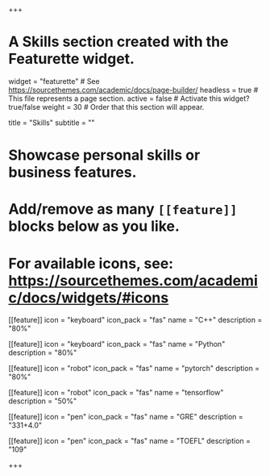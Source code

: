 +++
# A Skills section created with the Featurette widget.
widget = "featurette"  # See https://sourcethemes.com/academic/docs/page-builder/
headless = true  # This file represents a page section.
active = false  # Activate this widget? true/false
weight = 30  # Order that this section will appear.

title = "Skills"
subtitle = ""

# Showcase personal skills or business features.
# 
# Add/remove as many `[[feature]]` blocks below as you like.
# 
# For available icons, see: https://sourcethemes.com/academic/docs/widgets/#icons

[[feature]]
  icon = "keyboard"
  icon_pack = "fas"
  name = "C++"
  description = "80%"
  
[[feature]]
  icon = "keyboard"
  icon_pack = "fas"
  name = "Python"
  description = "80%"
  
[[feature]]
  icon = "robot"
  icon_pack = "fas"
  name = "pytorch"
  description = "80%"
  
[[feature]]
  icon = "robot"
  icon_pack = "fas"
  name = "tensorflow"
  description = "50%"  

[[feature]]
  icon = "pen"
  icon_pack = "fas"
  name = "GRE"
  description = "331+4.0"
  
[[feature]]
  icon = "pen"
  icon_pack = "fas"
  name = "TOEFL"
  description = "109"

+++
